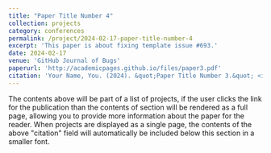 ```yaml
---
title: "Paper Title Number 4"
collection: projects
category: conferences
permalink: /project/2024-02-17-paper-title-number-4
excerpt: 'This paper is about fixing template issue #693.'
date: 2024-02-17
venue: 'GitHub Journal of Bugs'
paperurl: 'http://academicpages.github.io/files/paper3.pdf'
citation: 'Your Name, You. (2024). &quot;Paper Title Number 3.&quot; <i>GitHub Journal of Bugs</i>. 1(3).'
---
```


The contents above will be part of a list of projects, if the user clicks the link for the publication than the contents of section will be rendered as a full page, allowing you to provide more information about the paper for the reader. When projects are displayed as a single page, the contents of the above "citation" field will automatically be included below this section in a smaller font.
